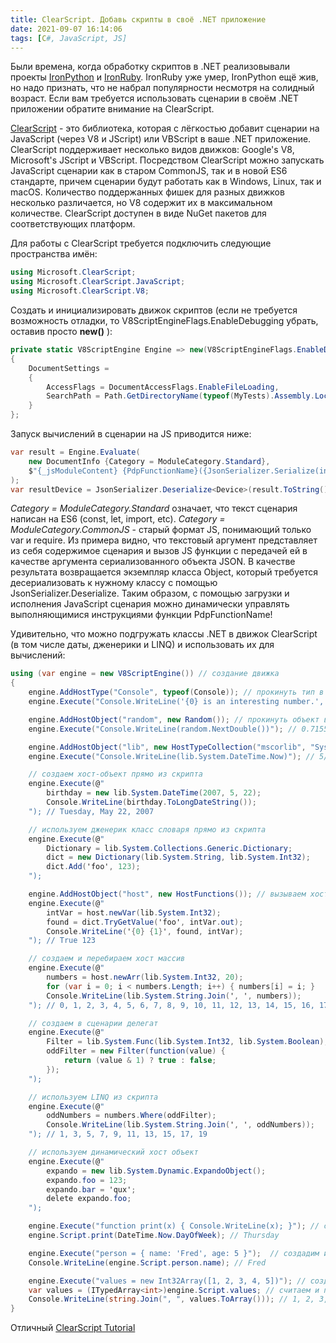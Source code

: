 ```yaml
---
title: ClearScript. Добавь скрипты в своё .NET приложение
date: 2021-09-07 16:14:06
tags: [C#, JavaScript, JS]
---
```


Были времена, когда обработку скриптов в .NET реализовывали проекты [IronPython](https://ironpython.net/) и [IronRuby](http://ironruby.net/). IronRuby уже умер, IronPython ещё жив, но надо признать, что не набрал популярности несмотря на солидный возраст. Если вам требуется использовать сценарии в своём .NET приложении обратите внимание на ClearScript.

[ClearScript](https://github.com/Microsoft/ClearScript) - это библиотека, которая с лёгкостью добавит сценарии на JavaScript (через V8 и JScript) или VBScript в ваше .NET приложение. ClearScript поддерживает несколько видов движков: Google's V8, Microsoft's JScript и VBScript. Посредством ClearScript можно запускать JavaScript сценарии как в старом CommonJS, так и в новой ES6 стандарте, причем сценарии будут работать как в Windows, Linux, так и macOS. Количество поддержанных фишек для разных движков несколько различается, но V8 содержит их в максимальном количестве. ClearScript доступен в виде NuGet пакетов для соответствующих платформ.

Для работы с ClearScript требуется подключить следующие пространства имён:

``` csharp
using Microsoft.ClearScript;
using Microsoft.ClearScript.JavaScript;
using Microsoft.ClearScript.V8;
```

Создать и инициализировать движок скриптов (если не требуется возможность отладки, то V8ScriptEngineFlags.EnableDebugging убрать, оставив просто **new()** ):

``` csharp
private static V8ScriptEngine Engine => new(V8ScriptEngineFlags.EnableDebugging)
{
    DocumentSettings =
    {
        AccessFlags = DocumentAccessFlags.EnableFileLoading,
        SearchPath = Path.GetDirectoryName(typeof(MyTests).Assembly.Location)
    }
};
```

Запуск вычислений в сценарии на JS приводится ниже:

``` csharp
var result = Engine.Evaluate(
    new DocumentInfo {Category = ModuleCategory.Standard}, 
    $"{_jsModuleContent} {PdpFunctionName}({JsonSerializer.Serialize(initialDevice)})"
);
var resultDevice = JsonSerializer.Deserialize<Device>(result.ToString());
```

*Category = ModuleCategory.Standard* означает, что текст сценария написан на ES6 (const, let, import, etc). *Category = ModuleCategory.CommonJS* - старый формат JS, понимающий только var и require. Из примера видно, что текстовый аргумент представляет из себя содержимое сценария и вызов JS функции с передачей ей в качестве аргумента сериализованного объекта JSON. В качестве результата возвращается экземпляр класса Object, который требуется десериализовать к нужному классу с помощью JsonSerializer.Deserialize. Таким образом, с помощью загрузки и исполнения JavaScript сценария можно динамически управлять выполняющимися инструкциями функции PdpFunctionName!

Удивительно, что можно подгружать классы .NET в движок ClearScript (в том числе даты, дженерики и LINQ) и использовать их для вычислений:

``` csharp
using (var engine = new V8ScriptEngine()) // создание движка
{
    engine.AddHostType("Console", typeof(Console)); // прокинуть тип в движок
    engine.Execute("Console.WriteLine('{0} is an interesting number.', Math.PI)"); // 3.14159265358979 is an interesting number.

    engine.AddHostObject("random", new Random()); // прокинуть объект в движок
    engine.Execute("Console.WriteLine(random.NextDouble())"); // 0.715555223503874

    engine.AddHostObject("lib", new HostTypeCollection("mscorlib", "System.Core")); // прокидываем целую сборку
    engine.Execute("Console.WriteLine(lib.System.DateTime.Now)"); // 5/11/2017 12:15:32 PM

    // создаем хост-объект прямо из скрипта
    engine.Execute(@"
        birthday = new lib.System.DateTime(2007, 5, 22);
        Console.WriteLine(birthday.ToLongDateString());
    "); // Tuesday, May 22, 2007

    // используем дженерик класс словаря прямо из скрипта
    engine.Execute(@"
        Dictionary = lib.System.Collections.Generic.Dictionary;
        dict = new Dictionary(lib.System.String, lib.System.Int32);
        dict.Add('foo', 123);
    ");

    engine.AddHostObject("host", new HostFunctions()); // вызываем хост-метод с out параметром
    engine.Execute(@"
        intVar = host.newVar(lib.System.Int32);
        found = dict.TryGetValue('foo', intVar.out);
        Console.WriteLine('{0} {1}', found, intVar);
    "); // True 123

    // создаем и перебираем хост массив
    engine.Execute(@"
        numbers = host.newArr(lib.System.Int32, 20);
        for (var i = 0; i < numbers.Length; i++) { numbers[i] = i; }
        Console.WriteLine(lib.System.String.Join(', ', numbers));
    "); // 0, 1, 2, 3, 4, 5, 6, 7, 8, 9, 10, 11, 12, 13, 14, 15, 16, 17, 18, 19

    // создаем в сценарии делегат
    engine.Execute(@"
        Filter = lib.System.Func(lib.System.Int32, lib.System.Boolean);
        oddFilter = new Filter(function(value) {
            return (value & 1) ? true : false;
        });
    ");

    // используем LINQ из скрипта
    engine.Execute(@"
        oddNumbers = numbers.Where(oddFilter);
        Console.WriteLine(lib.System.String.Join(', ', oddNumbers));
    "); // 1, 3, 5, 7, 9, 11, 13, 15, 17, 19

    // используем динамический хост объект
    engine.Execute(@"
        expando = new lib.System.Dynamic.ExpandoObject();
        expando.foo = 123;
        expando.bar = 'qux';
        delete expando.foo;
    ");

    engine.Execute("function print(x) { Console.WriteLine(x); }"); // создаем и затем вызываем функцию из скрипта
    engine.Script.print(DateTime.Now.DayOfWeek); // Thursday

    engine.Execute("person = { name: 'Fred', age: 5 }");  // создадим из скрипта объект
    Console.WriteLine(engine.Script.person.name); // Fred

    engine.Execute("values = new Int32Array([1, 2, 3, 4, 5])"); // создадим в скрипте типизированный массив
    var values = (ITypedArray<int>)engine.Script.values; // считаем и преобразуем из Object значения массива
    Console.WriteLine(string.Join(", ", values.ToArray())); // 1, 2, 3, 4, 5
}
```

Отличный [ClearScript Tutorial](https://microsoft.github.io/ClearScript/Tutorial/FAQtorial.html)
